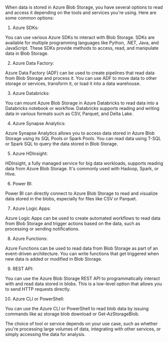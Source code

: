 When data is stored in Azure Blob Storage, you have several options to read and access it depending on the tools and services you're using. Here are some common options:

1. Azure SDKs:

You can use various Azure SDKs to interact with Blob Storage. SDKs are available for multiple programming languages like Python, .NET, Java, and JavaScript. These SDKs provide methods to access, read, and manipulate data in Blob Storage.



2. Azure Data Factory:

Azure Data Factory (ADF) can be used to create pipelines that read data from Blob Storage and process it. You can use ADF to move data to other storage or services, transform it, or load it into a data warehouse.



3. Azure Databricks:

You can mount Azure Blob Storage in Azure Databricks to read data into a Databricks notebook or workflow. Databricks supports reading and writing data in various formats such as CSV, Parquet, and Delta Lake.



4. Azure Synapse Analytics:

Azure Synapse Analytics allows you to access data stored in Azure Blob Storage using its SQL Pools or Spark Pools. You can read data using T-SQL or Spark SQL to query the data stored in Blob Storage.



5. Azure HDInsight:

HDInsight, a fully managed service for big data workloads, supports reading data from Azure Blob Storage. It's commonly used with Hadoop, Spark, or Hive.



6. Power BI:

Power BI can directly connect to Azure Blob Storage to read and visualize data stored in the blobs, especially for files like CSV or Parquet.



7. Azure Logic Apps:

Azure Logic Apps can be used to create automated workflows to read data from Blob Storage and trigger actions based on the data, such as processing or sending notifications.



8. Azure Functions:

Azure Functions can be used to read data from Blob Storage as part of an event-driven architecture. You can write functions that get triggered when new data is added or modified in Blob Storage.



9. REST API:

You can use the Azure Blob Storage REST API to programmatically interact with and read data stored in blobs. This is a low-level option that allows you to send HTTP requests directly.



10. Azure CLI or PowerShell:

You can use the Azure CLI or PowerShell to read blob data by issuing commands like az storage blob download or Get-AzStorageBlob.




The choice of tool or service depends on your use case, such as whether you're processing large volumes of data, integrating with other services, or simply accessing the data for analysis.

